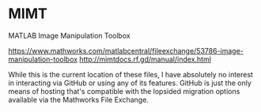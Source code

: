 # MIMT
MATLAB Image Manipulation Toolbox

https://www.mathworks.com/matlabcentral/fileexchange/53786-image-manipulation-toolbox
http://mimtdocs.rf.gd/manual/index.html

While this is the current location of these files, I have absolutely no interest in interacting via GitHub or using any of its features.  GitHub is just the only means of hosting that's compatible with the lopsided migration options available via the Mathworks File Exchange.
